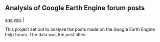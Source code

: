 ## Analysis of Google Earth Engine forum posts

[analysis](https://ogletrees.github.io/GEE_post_analysis/analysis) |  

This project set out to analyze the posts made on the Google Earth Engine help forum. The data was the post titles.
